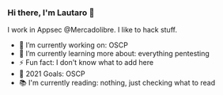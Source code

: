 ### Hi there, I'm Lautaro 👋

I work in Appsec @Mercadolibre. I like to hack stuff.

- 🔭 I’m currently working on: OSCP
- 🌱 I’m currently learning more about: everything pentesting
- ⚡ Fun fact: I don't know what to add here
- 🎯 2021 Goals: OSCP 
- 📚 I'm currently reading: nothing, just checking what to read
